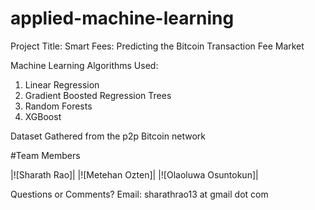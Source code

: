 # applied-machine-learning
Project Title: Smart Fees: Predicting the Bitcoin Transaction Fee Market

Machine Learning Algorithms Used:
1) Linear Regression
2) Gradient Boosted Regression Trees
3) Random Forests
4) XGBoost

Dataset
Gathered from the p2p Bitcoin network

#Team Members

|![Sharath Rao]|
|![Metehan Ozten]|
|![Olaoluwa Osuntokun]|

Questions or Comments?
Email: sharathrao13 at gmail dot com


